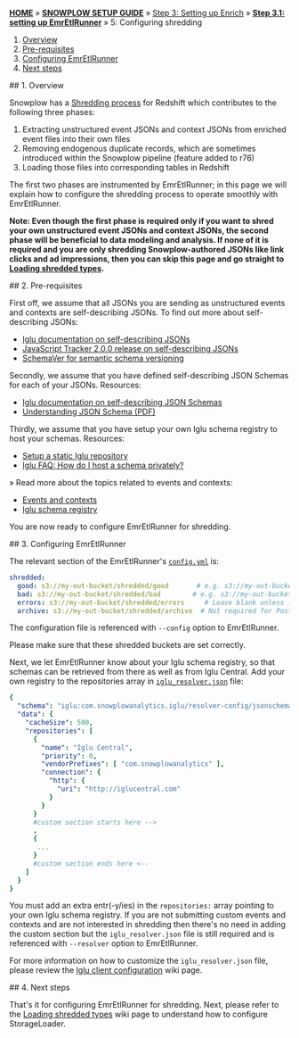 [**HOME**](Home) » [**SNOWPLOW SETUP GUIDE**](Setting-up-Snowplow) » [Step 3: Setting up Enrich](Setting-up-enrich) » [**Step 3.1: setting up EmrEtlRunner**](Setting-up-EmrEtlRunner) » 5: Configuring shredding

1. [Overview](#overview)
2. [Pre-requisites](#pre-reqs)
3. [Configuring EmrEtlRunner](#configure)
4. [Next steps](#next-steps)

<a name="overview"/>
## 1. Overview

Snowplow has a [Shredding process](Shredding) for Redshift which contributes to the following three phases:

1. Extracting unstructured event JSONs and context JSONs from enriched event files into their own files
2. Removing endogenous duplicate records, which are sometimes introduced within the Snowplow pipeline (feature added to r76)
3. Loading those files into corresponding tables in Redshift

The first two phases are instrumented by EmrEtlRunner; in this page we will explain how to configure the shredding process to operate smoothly with EmrEtlRunner.

**Note: Even though the first phase is required only if you want to shred your own unstructured event JSONs and context JSONs, the second phase will be beneficial to data modeling and analysis. If none of it is required and you are only shredding Snowplow-authored JSONs like link clicks and ad impressions, then you can skip this page and go straight to [Loading shredded types](4-Loading-shredded-types).**

<a name="pre-reqs"/>
## 2. Pre-requisites

First off, we assume that all JSONs you are sending as unstructured events and contexts are self-describing JSONs. To find out more about self-describing JSONs:

* [Iglu documentation on self-describing JSONs](https://github.com/snowplow/iglu/wiki/Self-describing-JSONs)
* [JavaScript Tracker 2.0.0 release on self-describing JSONs](http://snowplowanalytics.com/blog/2014/07/03/snowplow-javascript-tracker-2.0.0-released/#schemas)
* [SchemaVer for semantic schema versioning](https://github.com/snowplow/iglu/wiki/SchemaVer)

Secondly, we assume that you have defined self-describing JSON Schemas for each of your JSONs. Resources:

* [Iglu documentation on self-describing JSON Schemas](https://github.com/snowplow/iglu/wiki/Self-describing-JSON-Schemas)
* [Understanding JSON Schema (PDF)](http://spacetelescope.github.io/understanding-json-schema/UnderstandingJSONSchema.pdf)

Thirdly, we assume that you have setup your own Iglu schema registry to host your schemas. Resources:

* [Setup a static Iglu repository](https://github.com/snowplow/iglu/wiki/Static-repo-setup)
* [Iglu FAQ: How do I host a schema privately?](https://github.com/snowplow/iglu/wiki/Developer-FAQ#how-do-i-host-a-schema-privately)

» Read more about the topics related to events and contexts:

- [Events and contexts](Events-and-contexts)
- [Iglu schema registry](Iglu-registry)

You are now ready to configure EmrEtlRunner for shredding.

<a name="configure"/>
## 3. Configuring EmrEtlRunner

The relevant section of the EmrEtlRunner's [`config.yml`](https://github.com/snowplow/snowplow/blob/master/3-enrich/emr-etl-runner/config/config.yml.sample) is:

```yaml
shredded:
  good: s3://my-out-bucket/shredded/good       # e.g. s3://my-out-bucket/shredded/good
  bad: s3://my-out-bucket/shredded/bad        # e.g. s3://my-out-bucket/shredded/bad
  errors: s3://my-out-bucket/shredded/errors     # Leave blank unless :continue_on_unexpected_error: set to true below
  archive: s3://my-out-bucket/shredded/archive  # Not required for Postgres currently
```

The configuration file is referenced with `--config` option to EmrEtlRunner.

Please make sure that these shredded buckets are set correctly. 

Next, we let EmrEtlRunner know about your Iglu schema registry, so that schemas can be retrieved from there as well as from Iglu Central. Add your own registry to the repositories array in  [`iglu_resolver.json`](https://github.com/snowplow/snowplow/blob/master/3-enrich/config/iglu_resolver.json) file:

```yaml
{
  "schema": "iglu:com.snowplowanalytics.iglu/resolver-config/jsonschema/1-0-0",
  "data": {
    "cacheSize": 500,
    "repositories": [
      {
        "name": "Iglu Central",
        "priority": 0,
        "vendorPrefixes": [ "com.snowplowanalytics" ],
        "connection": {
          "http": {
            "uri": "http://iglucentral.com"
          }
        }
      }
      #custom section starts here -->
      ,
      {
       ... 
      }
      #custom section ends here <--
    ]
  }
}
```

You must add an extra entr(-y/ies) in the `repositories:` array pointing to your own Iglu schema registry. If you are not submitting custom events and contexts and are not interested in shredding then there's no need in adding the custom section but the `iglu_resolver.json` file is still required and is referenced with `--resolver` option to EmrEtlRunner.

For more information on how to customize the `iglu_resolver.json` file, please review the [Iglu client configuration](https://github.com/snowplow/iglu/wiki/Iglu-client-configuration) wiki page.

<a name="next-steps"/>
## 4. Next steps

That's it for configuring EmrEtlRunner for shredding. Next, please refer to the [Loading shredded types](4-Loading-shredded-types) wiki page to understand how to configure StorageLoader.
